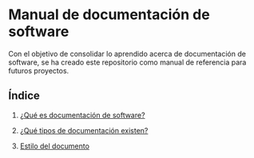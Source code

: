 # Manual de documentación de software

Con el objetivo de consolidar lo aprendido acerca de documentación de software, se ha creado este repositorio como manual de referencia para futuros proyectos.

## Índice

1. [¿Qué es documentación de software?](docs/definición.md)

2. [¿Qué tipos de documentación existen?](docs/tipos.md)

3. [Estilo del documento](docs/estilo.md)
